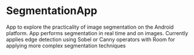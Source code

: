 # SegmentationApp
App to explore the practicality of image segmentation on the Android platform.
App performs segmentation in real time and on images.
Currently applies edge detection using Sobel or Canny operators with Room for applying more complex segmentation techniques
